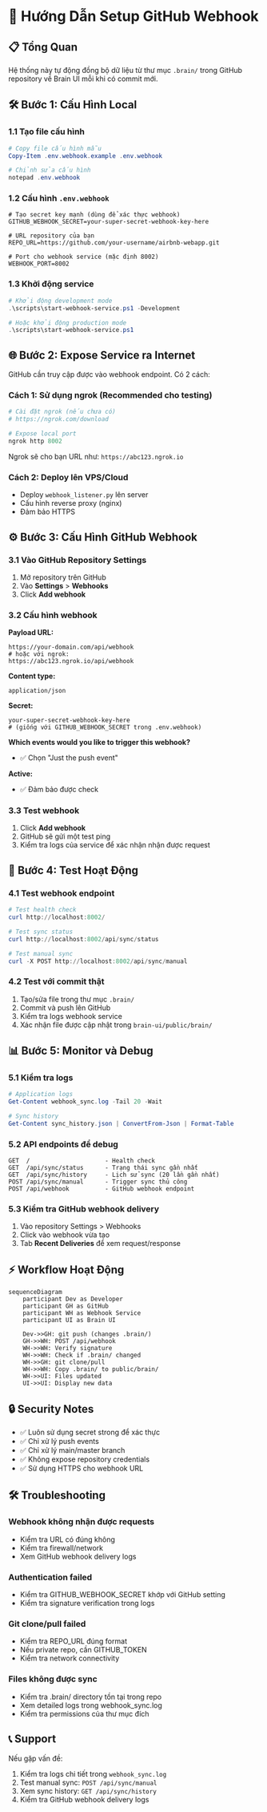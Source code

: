 # 🔗 Hướng Dẫn Setup GitHub Webhook

## 📋 Tổng Quan

Hệ thống này tự động đồng bộ dữ liệu từ thư mục `.brain/` trong GitHub repository về Brain UI mỗi khi có commit mới.

## 🛠️ Bước 1: Cấu Hình Local

### 1.1 Tạo file cấu hình

```powershell
# Copy file cấu hình mẫu
Copy-Item .env.webhook.example .env.webhook

# Chỉnh sửa cấu hình
notepad .env.webhook
```

### 1.2 Cấu hình `.env.webhook`

```env
# Tạo secret key mạnh (dùng để xác thực webhook)
GITHUB_WEBHOOK_SECRET=your-super-secret-webhook-key-here

# URL repository của bạn
REPO_URL=https://github.com/your-username/airbnb-webapp.git

# Port cho webhook service (mặc định 8002)
WEBHOOK_PORT=8002
```

### 1.3 Khởi động service

```powershell
# Khởi động development mode
.\scripts\start-webhook-service.ps1 -Development

# Hoặc khởi động production mode
.\scripts\start-webhook-service.ps1
```

## 🌐 Bước 2: Expose Service ra Internet

GitHub cần truy cập được vào webhook endpoint. Có 2 cách:

### Cách 1: Sử dụng ngrok (Recommended cho testing)

```powershell
# Cài đặt ngrok (nếu chưa có)
# https://ngrok.com/download

# Expose local port
ngrok http 8002
```

Ngrok sẽ cho bạn URL như: `https://abc123.ngrok.io`

### Cách 2: Deploy lên VPS/Cloud

- Deploy `webhook_listener.py` lên server
- Cấu hình reverse proxy (nginx)
- Đảm bảo HTTPS

## ⚙️ Bước 3: Cấu Hình GitHub Webhook

### 3.1 Vào GitHub Repository Settings

1. Mở repository trên GitHub
2. Vào **Settings** > **Webhooks**
3. Click **Add webhook**

### 3.2 Cấu hình webhook

**Payload URL:**
```
https://your-domain.com/api/webhook
# hoặc với ngrok:
https://abc123.ngrok.io/api/webhook
```

**Content type:**
```
application/json
```

**Secret:**
```
your-super-secret-webhook-key-here
# (giống với GITHUB_WEBHOOK_SECRET trong .env.webhook)
```

**Which events would you like to trigger this webhook?**
- ✅ Chọn "Just the push event"

**Active:**
- ✅ Đảm bảo được check

### 3.3 Test webhook

1. Click **Add webhook**
2. GitHub sẽ gửi một test ping
3. Kiểm tra logs của service để xác nhận nhận được request

## 🧪 Bước 4: Test Hoạt Động

### 4.1 Test webhook endpoint

```powershell
# Test health check
curl http://localhost:8002/

# Test sync status
curl http://localhost:8002/api/sync/status

# Test manual sync
curl -X POST http://localhost:8002/api/sync/manual
```

### 4.2 Test với commit thật

1. Tạo/sửa file trong thư mục `.brain/` 
2. Commit và push lên GitHub
3. Kiểm tra logs webhook service
4. Xác nhận file được cập nhật trong `brain-ui/public/brain/`

## 📊 Bước 5: Monitor và Debug

### 5.1 Kiểm tra logs

```powershell
# Application logs
Get-Content webhook_sync.log -Tail 20 -Wait

# Sync history
Get-Content sync_history.json | ConvertFrom-Json | Format-Table
```

### 5.2 API endpoints để debug

```
GET  /                     - Health check
GET  /api/sync/status      - Trạng thái sync gần nhất
GET  /api/sync/history     - Lịch sử sync (20 lần gần nhất)
POST /api/sync/manual      - Trigger sync thủ công
POST /api/webhook          - GitHub webhook endpoint
```

### 5.3 Kiểm tra GitHub webhook delivery

1. Vào repository Settings > Webhooks
2. Click vào webhook vừa tạo  
3. Tab **Recent Deliveries** để xem request/response

## ⚡ Workflow Hoạt Động

```mermaid
sequenceDiagram
    participant Dev as Developer
    participant GH as GitHub
    participant WH as Webhook Service
    participant UI as Brain UI

    Dev->>GH: git push (changes .brain/)
    GH->>WH: POST /api/webhook
    WH->>WH: Verify signature
    WH->>WH: Check if .brain/ changed
    WH->>GH: git clone/pull
    WH->>WH: Copy .brain/ to public/brain/
    WH->>UI: Files updated
    UI->>UI: Display new data
```

## 🔒 Security Notes

- ✅ Luôn sử dụng secret strong để xác thực
- ✅ Chỉ xử lý push events
- ✅ Chỉ xử lý main/master branch
- ✅ Không expose repository credentials
- ✅ Sử dụng HTTPS cho webhook URL

## 🛠️ Troubleshooting

### Webhook không nhận được requests
- Kiểm tra URL có đúng không
- Kiểm tra firewall/network
- Xem GitHub webhook delivery logs

### Authentication failed
- Kiểm tra GITHUB_WEBHOOK_SECRET khớp với GitHub setting
- Kiểm tra signature verification trong logs

### Git clone/pull failed  
- Kiểm tra REPO_URL đúng format
- Nếu private repo, cần GITHUB_TOKEN
- Kiểm tra network connectivity

### Files không được sync
- Kiểm tra .brain/ directory tồn tại trong repo
- Xem detailed logs trong webhook_sync.log
- Kiểm tra permissions của thư mục đích

## 📞 Support

Nếu gặp vấn đề:
1. Kiểm tra logs chi tiết trong `webhook_sync.log`
2. Test manual sync: `POST /api/sync/manual`
3. Xem sync history: `GET /api/sync/history`
4. Kiểm tra GitHub webhook delivery logs
